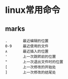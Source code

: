 # linux常用命令



## marks

    .       最近编辑的位置
    0-9     最近使用的文件
    ∧       最近插入的位置
    '       上一次跳转前的位置
    "       上一次退出文件时的位置
    [       上一次修改的开始处
    ]       上一次修改的结尾处
